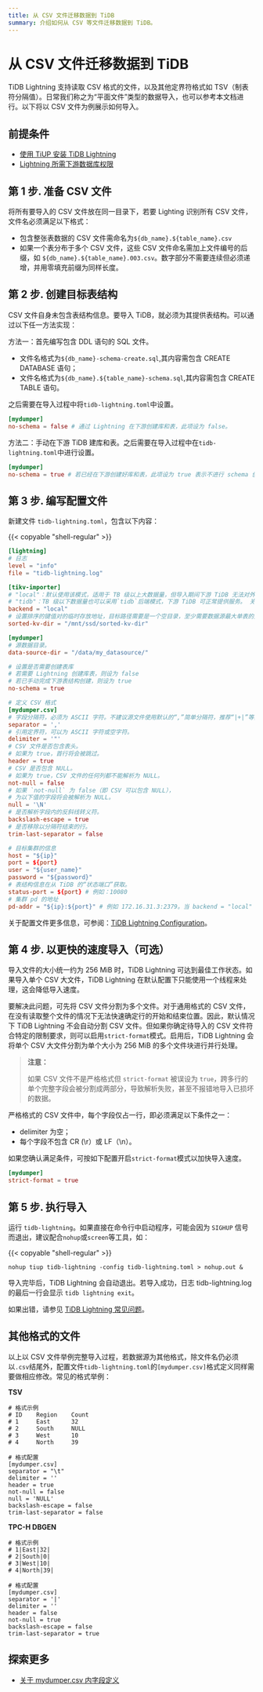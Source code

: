 ```yaml
---
title: 从 CSV 文件迁移数据到 TiDB
summary: 介绍如何从 CSV 等文件迁移数据到 TiDB。
---
```


# 从 CSV 文件迁移数据到 TiDB

TiDB Lightning 支持读取 CSV 格式的文件，以及其他定界符格式如 TSV（制表符分隔值）。日常我们称之为“平面文件”类型的数据导入，也可以参考本文档进行。以下将以 CSV 文件为例展示如何导入。

## 前提条件

- [使用 TiUP 安装 TiDB Lightning](/migration-tools.md)
- [Lightning 所需下游数据库权限](/tidb-lightning/tidb-lightning-faq.md#tidb-lightning-对下游数据库的账号权限要求是怎样的)

## 第 1 步. 准备 CSV 文件

将所有要导入的 CSV 文件放在同一目录下，若要 Lighting 识别所有 CSV 文件，文件名必须满足以下格式：

- 包含整张表数据的 CSV 文件需命名为`${db_name}.${table_name}.csv`
- 如果一个表分布于多个 CSV 文件，这些 CSV 文件命名需加上文件编号的后缀，如 `${db_name}.${table_name}.003.csv`。数字部分不需要连续但必须递增，并用零填充前缀为同样长度。

## 第 2 步. 创建目标表结构

CSV 文件自身未包含表结构信息。要导入 TiDB，就必须为其提供表结构。可以通过以下任一方法实现：

方法一：首先编写包含 DDL 语句的 SQL 文件。

- 文件名格式为`${db_name}-schema-create.sql`,其内容需包含 CREATE DATABASE 语句；
- 文件名格式为`${db_name}.${table_name}-schema.sql`,其内容需包含 CREATE TABLE 语句。

之后需要在导入过程中将`tidb-lightning.toml`中设置。

```toml
[mydumper] 
no-schema = false # 通过 Lightning 在下游创建库和表，此项设为 false。
```

方法二：手动在下游 TiDB 建库和表。之后需要在导入过程中在`tidb-lightning.toml`中进行设置。

```toml
[mydumper] 
no-schema = true # 若已经在下游创建好库和表，此项设为 true 表示不进行 schema 创建
```

## 第 3 步. 编写配置文件

新建文件 `tidb-lightning.toml`，包含以下内容：

{{< copyable "shell-regular" >}}

```toml
[lightning]
# 日志
level = "info"
file = "tidb-lightning.log"

[tikv-importer]
# "local"：默认使用该模式，适用于 TB 级以上大数据量，但导入期间下游 TiDB 无法对外提供服务。
# "tidb"：TB 级以下数据量也可以采用`tidb`后端模式，下游 TiDB 可正常提供服务。 关于后端模式更多信息请参阅：https://docs.pingcap.com/tidb/stable/tidb-lightning-backends
backend = "local"
# 设置排序的键值对的临时存放地址，目标路径需要是一个空目录，至少需要数据源最大单表的空间，建议与 `data-source-dir` 不同磁盘目录并使用闪存介质，独占 IO 会获得更好的导入性能
sorted-kv-dir = "/mnt/ssd/sorted-kv-dir"

[mydumper]
# 源数据目录。
data-source-dir = "/data/my_datasource/"

# 设置是否需要创建表库
# 若需要 Lightning 创建库表，则设为 false
# 若已手动完成下游表结构创建，则设为 true
no-schema = true

# 定义 CSV 格式
[mydumper.csv]
# 字段分隔符，必须为 ASCII 字符。不建议源文件使用默认的“,”简单分隔符，推荐“|+|”等非常见字符组合
separator = ','
# 引用定界符，可以为 ASCII 字符或空字符。
delimiter = '"'
# CSV 文件是否包含表头。
# 如果为 true，首行将会被跳过。
header = true
# CSV 是否包含 NULL。
# 如果为 true，CSV 文件的任何列都不能解析为 NULL。
not-null = false
# 如果 `not-null` 为 false（即 CSV 可以包含 NULL），
# 为以下值的字段将会被解析为 NULL。
null = '\N'
# 是否解析字段内的反斜线转义符。
backslash-escape = true
# 是否移除以分隔符结束的行。
trim-last-separator = false

# 目标集群的信息
host = "${ip}"
port = ${port}
user = "${user_name}" 
password = "${password}"
# 表结构信息在从 TiDB 的“状态端口”获取。
status-port = ${port} # 例如：10080
# 集群 pd 的地址
pd-addr = "${ip}:${port}" # 例如 172.16.31.3:2379。当 backend = "local" 时 status-port 和 pd-addr 必须正确填写，否则导入将出现异常。
```

关于配置文件更多信息，可参阅：[TiDB Lightning Configuration](/tidb-lightning/tidb-lightning-configuration.md)。

## 第 4 步. 以更快的速度导入（可选）

导入文件的大小统一约为 256 MiB 时，TiDB Lightning 可达到最佳工作状态。如果导入单个 CSV 大文件，TiDB Lightning 在默认配置下只能使用一个线程来处理，这会降低导入速度。

要解决此问题，可先将 CSV 文件分割为多个文件。对于通用格式的 CSV 文件，在没有读取整个文件的情况下无法快速确定行的开始和结束位置。因此，默认情况下 TiDB Lightning 不会自动分割 CSV 文件。但如果你确定待导入的 CSV 文件符合特定的限制要求，则可以启用`strict-format`模式。启用后，TiDB Lightning 会将单个 CSV 大文件分割为单个大小为 256 MiB 的多个文件块进行并行处理。

> **注意：**
>
> 如果 CSV 文件不是严格格式但 `strict-format` 被误设为 `true`，跨多行的单个完整字段会被分割成两部分，导致解析失败，甚至不报错地导入已损坏的数据。

严格格式的 CSV 文件中，每个字段仅占一行，即必须满足以下条件之一：

- delimiter 为空；
- 每个字段不包含 CR (\r）或 LF（\n）。

如果您确认满足条件，可按如下配置开启`strict-format`模式以加快导入速度。

```toml
[mydumper]
strict-format = true
```

## 第 5 步. 执行导入

运行 `tidb-lightning`。如果直接在命令行中启动程序，可能会因为 `SIGHUP` 信号而退出，建议配合`nohup`或`screen`等工具，如：

{{< copyable "shell-regular" >}}

```shell
nohup tiup tidb-lightning -config tidb-lightning.toml > nohup.out &
```

导入完毕后，TiDB Lightning 会自动退出。若导入成功，日志 tidb-lightning.log 的最后一行会显示 `tidb lightning exit`。

如果出错，请参见 [TiDB Lightning 常见问题](/tidb-lightning/tidb-lightning-faq.md)。

## 其他格式的文件

以上以 CSV 文件举例完整导入过程，若数据源为其他格式，除文件名仍必须以`.csv`结尾外，配置文件`tidb-lightning.toml`的`[mydumper.csv]`格式定义同样需要做相应修改。常见的格式举例：

**TSV**

```
# 格式示例
# ID    Region    Count
# 1     East      32
# 2     South     NULL
# 3     West      10
# 4     North     39

# 格式配置
[mydumper.csv]
separator = "\t"
delimiter = ''
header = true
not-null = false
null = 'NULL'
backslash-escape = false
trim-last-separator = false
```

**TPC-H DBGEN**

```
# 格式示例
# 1|East|32|
# 2|South|0|
# 3|West|10|
# 4|North|39|

# 格式配置
[mydumper.csv]
separator = '|'
delimiter = ''
header = false
not-null = true
backslash-escape = false
trim-last-separator = true
```

## 探索更多

- [关于 mydumper.csv 内字段定义](/tidb-lightning/migrate-from-csv-using-tidb-lightning.md)